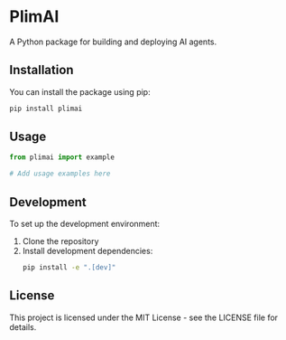 # PlimAI

A Python package for building and deploying AI agents.

## Installation

You can install the package using pip:

```bash
pip install plimai
```

## Usage

```python
from plimai import example

# Add usage examples here
```

## Development

To set up the development environment:

1. Clone the repository
2. Install development dependencies:
   ```bash
   pip install -e ".[dev]"
   ```

## License

This project is licensed under the MIT License - see the LICENSE file for details. 